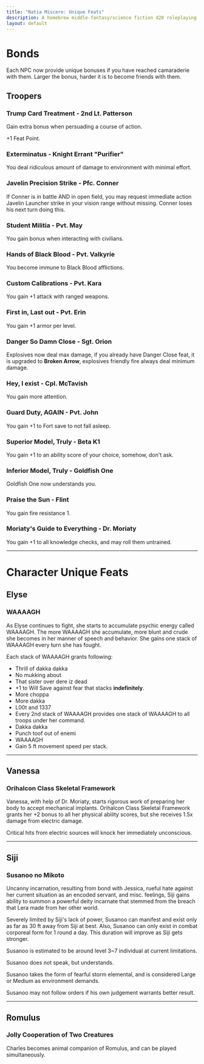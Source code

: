 ```yaml
---
title: "Natia Miscere: Unique Feats"
description: A homebrew middle-fantasy/science fiction d20 roleplaying game system based on Pathfinder
layout: default
---
```


# Bonds

Each NPC now provide unique bonuses if you have reached camaraderie with them. Larger the bonus, harder it is to become friends with them.

## Troopers

### Trump Card Treatment - 2nd Lt. Patterson

Gain extra bonus when persuading a course of action.

+1 Feat Point.

### Exterminatus - Knight Errant "Purifier"

You deal ridiculous amount of damage to environment with minimal effort.

### Javelin Precision Strike - Pfc. Conner

If Conner is in battle AND in open field, you may request immediate action Javelin Launcher strike in your vision range without missing. Conner loses his next turn doing this.

### Student Militia - Pvt. May

You gain bonus when interacting with civilians.

### Hands of Black Blood - Pvt. Valkyrie

You become immune to Black Blood afflictions.

### Custom Calibrations - Pvt. Kara

You gain +1 attack with ranged weapons.

### First in, Last out - Pvt. Erin

You gain +1 armor per level.

### Danger So Damn Close - Sgt. Orion

Explosives now deal max damage, if you already have Danger Close feat, it is upgraded to **Broken Arrow**, explosives friendly fire always deal minimum damage.

### Hey, I exist - Cpl. McTavish

You gain more attention.

### Guard Duty, AGAIN - Pvt. John

You gain +1 to Fort save to not fall asleep.

### Superior Model, Truly - Beta K1

You gain +1 to an ability score of your choice, somehow, don't ask.

### Inferior Model, Truly - Goldfish One

Goldfish One now understands you.

### Praise the Sun - Flint

You gain fire resistance 1.

### Moriaty's Guide to Everything - Dr. Moriaty

You gain +1 to all knowledge checks, and may roll them untrained.

---

# Character Unique Feats

## Elyse

### WAAAAGH

As Elyse continues to fight, she starts to accumulate psychic energy called WAAAAGH. The more WAAAAGH she accumulate, more blunt and crude she becomes in her manner of speech and behavior. She gains one stack of WAAAAGH every turn she has fought.

Each stack of WAAAAGH grants following:

+ Thrill of dakka dakka
+ No mukking about
+ That sister over dere iz dead
+ +1 to Will Save against fear that stacks **indefinitely**.
+ More choppa
+ More dakka
+ L00t and 1337
+ Every 2nd stack of WAAAAGH provides one stack of WAAAAGH to all troops under her command.
+ Dakka dakka
+ Punch toof out of enemi
+ WAAAAGH
+ Gain 5 ft movement speed per stack.

---

## Vanessa

### Orihalcon Class Skeletal Framework

Vanessa, with help of Dr. Moriaty, starts rigorous work of preparing her body to accept mechanical implants. Orihalcon Class Skeletal Framework grants her +2 bonus to all her physical ability scores, but she receives 1.5x damage from electric damage.

Critical hits from electric sources will knock her immediately unconscious.

---

## Siji

### Susanoo no Mikoto

Uncanny incarnation, resulting from bond with Jessica, rueful hate against her current situation as an encoded servant, and misc. feelings, Siji gains ability to summon a powerful deity incarnate that stemmed from the breach that Lera made from her other world.

Severely limited by Siji's lack of power, Susanoo can manifest and exist only as far as 30 ft away from Siji at best. Also, Susanoo can only exist in combat corporeal form for 1 round a day. This duration will improve as Siji gets stronger.

Susanoo is estimated to be around level 3~7 individual at current limitations.

Susanoo does not speak, but understands.

Susanoo takes the form of fearful storm elemental, and is considered Large or Medium as environment demands.

Susanoo may not follow orders if his own judgement warrants better result.

---

## Romulus

### Jolly Cooperation of Two Creatures

Charles becomes animal companion of Romulus, and can be played simultaneously.
